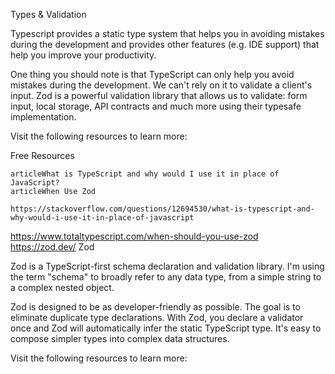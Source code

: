 Types & Validation

Typescript provides a static type system that helps you in avoiding mistakes during the development and provides other features (e.g. IDE support) that help you improve your productivity.

One thing you should note is that TypeScript can only help you avoid mistakes during the development. We can't rely on it to validate a client's input. Zod is a powerful validation library that allows us to validate: form input, local storage, API contracts and much more using their typesafe implementation.

Visit the following resources to learn more:

Free Resources

    articleWhat is TypeScript and why would I use it in place of JavaScript?
    articleWhen Use Zod

    https://stackoverflow.com/questions/12694530/what-is-typescript-and-why-would-i-use-it-in-place-of-javascript
<https://www.totaltypescript.com/when-should-you-use-zod>
<https://zod.dev/>
Zod

Zod is a TypeScript-first schema declaration and validation library. I'm using the term "schema" to broadly refer to any data type, from a simple string to a complex nested object.

Zod is designed to be as developer-friendly as possible. The goal is to eliminate duplicate type declarations. With Zod, you declare a validator once and Zod will automatically infer the static TypeScript type. It's easy to compose simpler types into complex data structures.

Visit the following resources to learn more:
